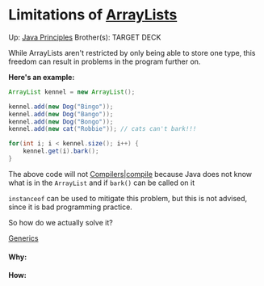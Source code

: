 # Limitations of [ArrayLists](arraylists)

Up: [Java Principles](java_principles)
Brother(s):
TARGET DECK

While ArrayLists aren't restricted by only being able to store one type, this freedom can result in problems in the program further on.

**Here's an example:**

```java
ArrayList kennel = new ArrayList();

kennel.add(new Dog("Bingo"));
kennel.add(new Dog("Bango"));
kennel.add(new Dog("Bongo"));
kennel.add(new cat("Robbie")); // cats can't bark!!!

for(int i; i < kennel.size(); i++) {
	kennel.get(i).bark();
}
```

The above code will not [Compilers|compile](compilers|compile) because Java does not know what is in the `ArrayList` and if `bark()` can be called on it

`instanceof` can be used to mitigate this problem, but this is not advised, since it is bad programming practice.

So how do we actually solve it?

[Generics](generics)





























#### Why:
#### How:









